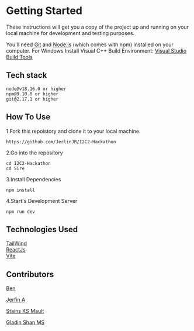 # Getting Started

These instructions will get you a copy of the project up and running on your local machine for development and testing purposes.

You'll need [Git](https://git-scm.com/) and [Node.js](https://nodejs.org/en/download) (which comes with npm) installed on your computer.
For Windows Install Visual C++ Build Environment: [Visual Studio Build Tools](https://visualstudio.microsoft.com/thank-you-downloading-visual-studio/?sku=BuildTools)

## Tech stack

    node@v18.16.0 or higher
    npm@9.10.0 or higher
    git@2.17.1 or higher


## How To Use

1.Fork this repoistory and clone it to your local machine.

    https://github.com/JerlinJR/I2C2-Hackathon

2.Go into the repository

    cd I2C2-Hackathon
    cd 5ire

3.Install Dependencies

    npm install

4.Start's Development Server

    npm run dev


## Technologies Used

[TailWind](https://tailwindcss.com/)\
[ReactJs](https://react.dev/)\
[Vite](https://vitejs.dev/)

## Contributors

[Ben](https://github.com/JerlinJR)

[Jerfin A]()

[Stains KS Mault ](https://github.com/stainsleto)

[Gladin Shan MS](https://github.com/GladinShan)

